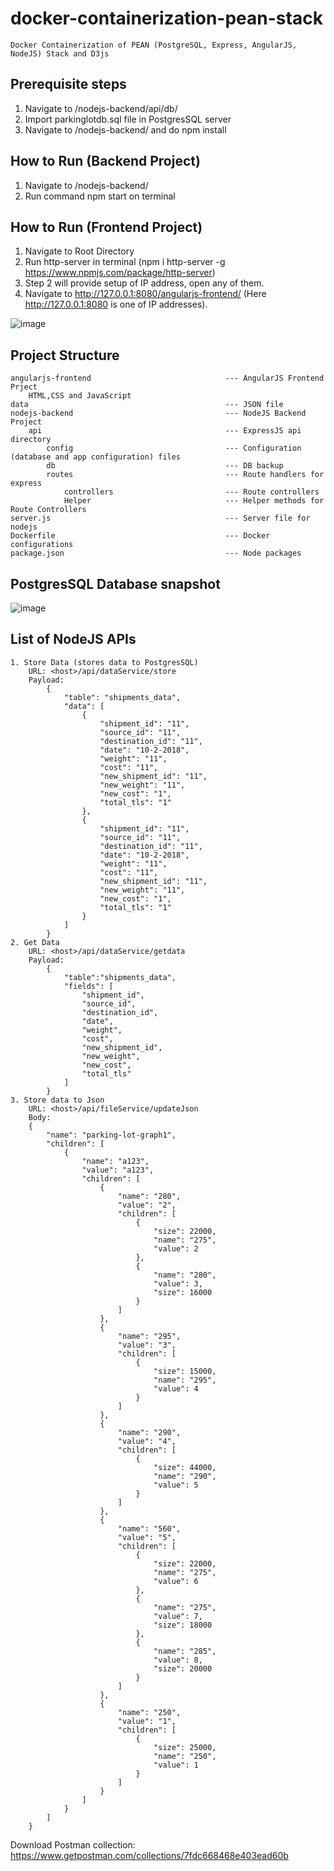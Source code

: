 # docker-containerization-pean-stack

    Docker Containerization of PEAN (PostgreSQL, Express, AngularJS, NodeJS) Stack and D3js

## Prerequisite steps

1. Navigate to /nodejs-backend/api/db/
2. Import parkinglotdb.sql file in PostgresSQL server
3. Navigate to /nodejs-backend/ and do npm install

## How to Run (Backend Project)

1. Navigate to /nodejs-backend/
2. Run command npm start on terminal

## How to Run (Frontend Project)

1. Navigate to Root Directory
2. Run http-server in terminal (npm i http-server -g <https://www.npmjs.com/package/http-server>)
3. Step 2 will provide setup of IP address, open any of them.
4. Navigate to <http://127.0.0.1:8080/angularjs-frontend/> (Here http://127.0.0.1:8080 is one of IP addresses).

![image](https://user-images.githubusercontent.com/13375870/54083135-df51df80-4345-11e9-90bf-517a2085240e.png)

## Project Structure

    angularjs-frontend                              --- AngularJS Frontend Prject
        HTML,CSS and JavaScript
    data                                            --- JSON file
    nodejs-backend                                  --- NodeJS Backend Project
        api                                         --- ExpressJS api directory
            config                                  --- Configuration (database and app configuration) files
            db                                      --- DB backup
            routes                                  --- Route handlers for express
                controllers                         --- Route controllers
                Helper                              --- Helper methods for Route Controllers
    server.js                                       --- Server file for nodejs
    Dockerfile                                      --- Docker configurations
    package.json                                    --- Node packages

## PostgresSQL Database snapshot

![image](https://user-images.githubusercontent.com/13375870/54083423-137acf80-4349-11e9-9e60-2c4fb17d7fca.png)

## List of NodeJS APIs

    1. Store Data (stores data to PostgresSQL)
        URL: <host>/api/dataService/store
        Payload:
            {
                "table": "shipments_data",
                "data": [
                    {
                        "shipment_id": "11",
                        "source_id": "11",
                        "destination_id": "11",
                        "date": "10-2-2018",
                        "weight": "11",
                        "cost": "11",
                        "new_shipment_id": "11",
                        "new_weight": "11",
                        "new_cost": "1",
                        "total_tls": "1"
                    },
                    {
                        "shipment_id": "11",
                        "source_id": "11",
                        "destination_id": "11",
                        "date": "10-2-2018",
                        "weight": "11",
                        "cost": "11",
                        "new_shipment_id": "11",
                        "new_weight": "11",
                        "new_cost": "1",
                        "total_tls": "1"
                    }
                ]
            }
    2. Get Data
        URL: <host>/api/dataService/getdata
        Payload:
            {
                "table":"shipments_data",
                "fields": [
                    "shipment_id",
                    "source_id",
                    "destination_id",
                    "date",
                    "weight",
                    "cost",
                    "new_shipment_id",
                    "new_weight",
                    "new_cost",
                    "total_tls"
                ]
            }
    3. Store data to Json
        URL: <host>/api/fileService/updateJson
        Body:
        {
            "name": "parking-lot-graph1",
            "children": [
                {
                    "name": "a123",
                    "value": "a123",
                    "children": [
                        {
                            "name": "280",
                            "value": "2",
                            "children": [
                                {
                                    "size": 22000,
                                    "name": "275",
                                    "value": 2
                                },
                                {
                                    "name": "280",
                                    "value": 3,
                                    "size": 16000
                                }
                            ]
                        },
                        {
                            "name": "295",
                            "value": "3",
                            "children": [
                                {
                                    "size": 15000,
                                    "name": "295",
                                    "value": 4
                                }
                            ]
                        },
                        {
                            "name": "290",
                            "value": "4",
                            "children": [
                                {
                                    "size": 44000,
                                    "name": "290",
                                    "value": 5
                                }
                            ]
                        },
                        {
                            "name": "560",
                            "value": "5",
                            "children": [
                                {
                                    "size": 22000,
                                    "name": "275",
                                    "value": 6
                                },
                                {
                                    "name": "275",
                                    "value": 7,
                                    "size": 18000
                                },
                                {
                                    "name": "285",
                                    "value": 8,
                                    "size": 20000
                                }
                            ]
                        },
                        {
                            "name": "250",
                            "value": "1",
                            "children": [
                                {
                                    "size": 25000,
                                    "name": "250",
                                    "value": 1
                                }
                            ]
                        }
                    ]
                }
            ]
        }
Download Postman collection: <https://www.getpostman.com/collections/7fdc668468e403ead60b>
